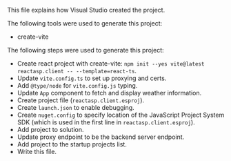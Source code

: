 This file explains how Visual Studio created the project.

The following tools were used to generate this project:
- create-vite

The following steps were used to generate this project:
- Create react project with create-vite: `npm init --yes vite@latest reactasp.client -- --template=react-ts`.
- Update `vite.config.ts` to set up proxying and certs.
- Add `@type/node` for `vite.config.js` typing.
- Update `App` component to fetch and display weather information.
- Create project file (`reactasp.client.esproj`).
- Create `launch.json` to enable debugging.
- Create `nuget.config` to specify location of the JavaScript Project System SDK (which is used in the first line in `reactasp.client.esproj`).
- Add project to solution.
- Update proxy endpoint to be the backend server endpoint.
- Add project to the startup projects list.
- Write this file.
